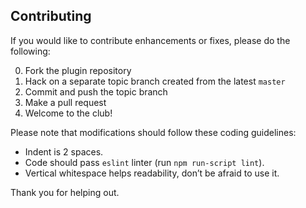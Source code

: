 ## Contributing
If you would like to contribute enhancements or fixes, please do the following:

0. Fork the plugin repository
0. Hack on a separate topic branch created from the latest `master`
0. Commit and push the topic branch
0. Make a pull request
0. Welcome to the club!

Please note that modifications should follow these coding guidelines:

- Indent is 2 spaces.
- Code should pass `eslint` linter (run `npm run-script lint`).
- Vertical whitespace helps readability, don’t be afraid to use it.

Thank you for helping out.
